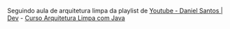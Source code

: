 Seguindo aula de arquitetura limpa da playlist de [Youtube - Daniel Santos | Dev](https://www.youtube.com/@DanielSantosDevECC) - [Curso Arquitetura Limpa com Java](https://youtube.com/playlist?list=PLUOqm1GRyVXaJG29--_tYtO8AkMChovx1&si=Yy8EnPtfy6917dCK)
